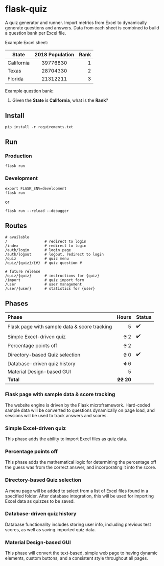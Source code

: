 # flask-quiz

A quiz generator and runner. Import metrics from Excel to dynamically generate questions and answers. Data from each sheet is combined to build a question bank per Excel file.

Example Excel sheet:

| State	| 2018 Population	| Rank
| --- | :---: | ---:
| California | 39776830 | 1
| Texas	| 28704330 | 2
| Florida	| 21312211 | 3

Example question bank:
1. Given the __State__ is __California__, what is the __Rank__?


## Install
```
pip install -r requirements.txt
```

## Run

### Production
```
flask run
```

### Development
```
export FLASK_ENV=development
flask run
```
or
```
flask run --reload --debugger
```

## Routes
```
# available
/                 # redirect to login
/index            # redirect to login
/auth/login       # login page
/auth/logout      # logout, redirect to login
/quiz             # quiz menu
/quiz/{quiz}/{#}  # quiz question #

# future release
/quiz/{quiz}      # instructions for {quiz}
/import           # quiz import form
/user             # user management
/user/{user}      # statistics for {user}
```

## Phases
Phase | Hours | Status
:--- | ---: | ---
Flask page with sample data & score tracking | 5 | :heavy_check_mark:
Simple Excel-driven quiz | ~~3~~ 2 | :heavy_check_mark:
Percentage points off | <del>3</del> 2 |
Directory-based Quiz selection | <del>2</del> 0 | :heavy_check_mark:
Database-driven quiz history | <del>4</del> 6 |
Material Design-based GUI | 5 |
**Total** | **<del>22</del> 20**

### Flask page with sample data & score tracking
The website engine is driven by the Flask microframework. Hard-coded sample data will be converted to questions dynamically on page load, and sessions will be used to track answers and scores.

### Simple Excel-driven quiz
This phase adds the ability to import Excel files as quiz data.

### Percentage points off
This phase adds the mathematical logic for determining the percentage off the guess was from the correct answer, and incorporating it into the score.

### Directory-based Quiz selection
A menu page will be added to select from a list of Excel files found in a specified folder. After database integration, this will be used for importing Excel data as quizzes to be saved.

### Database-driven quiz history
Database functionality includes storing user info, including previous test scores, as well as saving imported quiz data.

### Material Design-based GUI
This phase will convert the text-based, simple web page to having dynamic elements, custom buttons, and a consistent style throughout all pages.
 